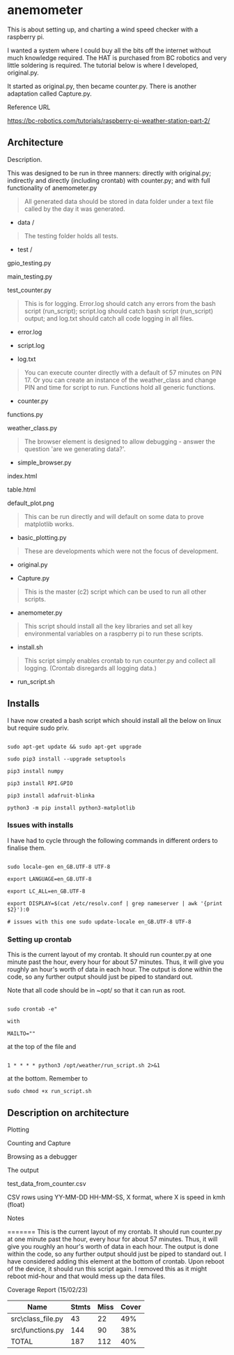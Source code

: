 # anemometer

This is about setting up, and charting a wind speed checker with a raspberry pi.

 

I wanted a system where I could buy all the bits off the internet without much knowledge required. The HAT is purchased from BC robotics and very little soldering is required. The tutorial below is where I developed, original.py.

 

It started as original.py, then became counter.py. There is another adaptation called Capture.py.

 

Reference URL

https://bc-robotics.com/tutorials/raspberry-pi-weather-station-part-2/

 

 

## Architecture

Description.

This was designed to be run in three manners: directly with original.py; indirectly and directly (including crontab) with counter.py; and with full functionality of anemometer.py

 

>All generated data should be stored in data folder under a text file called by the day it was generated.

- data /

 

>The testing folder holds all tests.

- test /

gpio_testing.py

main_testing.py

test_counter.py

> This is for logging. Error.log should catch any errors from the bash script (run_script); script.log should catch bash script (run_script) output; and log.txt should catch all code logging in all files.

- error.log

- script.log

- log.txt

> You can execute counter directly with a default of 57 minutes on PIN 17. Or you can create an instance of the weather_class and change PIN and time for script to run. Functions hold all generic functions.

- counter.py

functions.py

weather_class.py

>The browser element is designed to allow debugging - answer the question 'are we generating data?'.

- simple_browser.py

index.html

table.html

default_plot.png

> This can be run directly and will default on some data to prove matplotlib works.

- basic_plotting.py

> These are developments which were not the focus of development.

- original.py

- Capture.py

> This is the master (c2) script which can be used to run all other scripts.

- anemometer.py

> This script should install all the key libraries and set all key environmental variables on a raspberry pi to run these scripts.

- install.sh

> This script simply enables crontab to run counter.py and collect all logging. (Crontab disregards all logging data.)

- run_script.sh

 

## Installs

I have now created a bash script which should install all the below on linux but require sudo priv.

 

```

sudo apt-get update && sudo apt-get upgrade

sudo pip3 install --upgrade setuptools

pip3 install numpy

pip3 install RPI.GPIO

pip3 install adafruit-blinka

python3 -m pip install python3-matplotlib

```

### Issues with installs

I have had to cycle through the following commands in different orders to finalise them.

```

sudo locale-gen en_GB.UTF-8 UTF-8

export LANGUAGE=en_GB.UTF-8

export LC_ALL=en_GB.UTF-8

export DISPLAY=$(cat /etc/resolv.conf | grep nameserver | awk '{print $2}'):0

# issues with this one sudo update-locale en_GB.UTF-8 UTF-8

```

 

### Setting up crontab

This is the current layout of my crontab. It should run counter.py at one minute past the hour, every hour for about 57 minutes. 
Thus, it will give you roughly an hour's worth of data in each hour. 
The output is done within the code, so any further output should just be piped to standard out.

Note that all code should be in ~opt/ so that it can run as root.

 

```

sudo crontab -e"

with

MAILTO=""

```

at the top of the file and

```

1 * * * * python3 /opt/weather/run_script.sh 2>&1

```

at the bottom. Remember to

```sudo chmod +x run_script.sh```

 

## Description on architecture

Plotting

Counting and Capture

Browsing as a debugger

The output

test_data_from_counter.csv

CSV rows using YY-MM-DD HH-MM-SS, X format, where X is speed in kmh (float)

Notes

======= This is the current layout of my crontab. 
It should run counter.py at one minute past the hour, every hour for about 57 minutes. 
Thus, it will give you roughly an hour's worth of data in each hour. 
The output is done within the code, so any further output should just be piped to standard out. 
I have considered adding this element at the bottom of crontab. 
Upon reboot of the device, it should run this script again. 
I removed this as it might reboot mid-hour and that would mess up the data files.

Coverage Report (15/02/23)

| Name               |Stmts|Miss|Cover|
|--------------------|-----|----|-----|
| src\class_file.py  |43|22|49%|
| src\functions.py   |144|90|38%|
| TOTAL              | 187| 112| 40%|